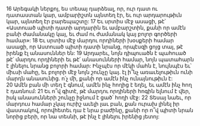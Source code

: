 16 Արեգակի ներքոյ, ես տեսայ դարձեալ, որ, ուր դատ ու դատաստան կար, ամբարիշտն այնտեղ էր, եւ ուր արդարութիւն կար, այնտեղ էր բարեպաշտը: 17 Եւ սրտիս մէջ ասացի, թէ՝ «Աստուած պիտի դատի արդարին եւ ամբարշտին, քանի որ ամէն բանի ժամանակը կայ, եւ ժամ ու ժամանակ կայ բոլոր գործերի համար»: 18 Եւ սրտիս մէջ մարդու որդիների խօսքերի համար ասացի, որ Աստուած պիտի դատի նրանց, որպէսզի ցոյց տայ, թէ իրենք էլ անասուններ են: 19 Արդարեւ, նոյն դիպուածն է պահուած թէ՛ մարդու որդիների եւ թէ՛ անասունների համար, նոյն պատահարն է լինելու նրանց բոլորի համար: Ինչպէս որ մէկի մահն է, նույնպէս եւ՝ միւսի մահը, եւ բոլորի մէջ նոյն շունչը կայ. էլ ի՞նչ առաւելութիւն ունի մարդն անասունից. ո՛չ մի, քանի որ ամէն ինչ ունայնութիւն է: 20 Ամէն բան մի տեղ է գնում, ամէն ինչ հողից է եղել, եւ ամէն ինչ հող է դառնում: 21 Եւ ո՞վ գիտէ, թէ մարդու որդիների հոգին ելնում է վեր, իսկ անասունների շունչը իջնում է ցած՝ հողի մէջ: 22 Տեսայ նաեւ, որ մարդուս համար չկայ ուրիշ աւելի լաւ բան, քան ուրախ լինել իր վաստակով, որովհետեւ դա է նրա բաժինը, քանի որ ո՞վ պիտի նրան նորից բերի, որ նա տեսնի, թէ ինչ է լինելու իրենից յետոյ:
